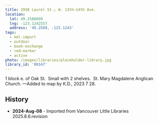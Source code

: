 ```yaml
---
title: 2938 Laurel St.; W. 13th—14th Ave.
location:
  lat: 49.2588609
  lng: -123.1242557
  address: '49.2589, -123.1243'
tags:
  - kml-import
  - outdoor
  - book-exchange
  - red-marker
  - active
photo: /images/libraries/placeholder-library.jpg
library_id: '00147'
---
```

1 block e. of Oak St.  Small with 2 shelves.  
St. Mary Magdalene Anglican Church.
—Added to map by K.D., 2023 7 28.  

## History
- **2024-Aug-08** - Imported from Vancouver Little Libraries 2025.8.6.revision

